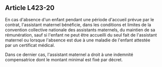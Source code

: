 ## Article L423-20

En cas d'absence d'un enfant pendant une période d'accueil prévue par le contrat, l'assistant maternel
bénéficie, dans les conditions et limites de la convention collective nationale des assistants maternels, du
maintien de sa rémunération, sauf si l'enfant ne peut être accueilli du seul fait de l'assistant maternel ou
lorsque l'absence est due à une maladie de l'enfant attestée par un certificat médical.

Dans ce dernier cas, l'assistant maternel a droit à une indemnité compensatrice dont le montant minimal est
fixé par décret.

